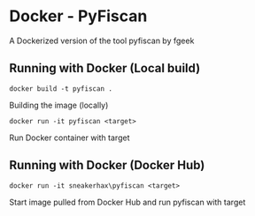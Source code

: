 # Docker - PyFiscan

A Dockerized version of the tool pyfiscan by fgeek

## Running with Docker (Local build)

```docker build -t pyfiscan .```

Building the image (locally)

```docker run -it pyfiscan <target>```

Run Docker container with target

## Running with Docker (Docker Hub)

```docker run -it sneakerhax\pyfiscan <target>```

Start image pulled from Docker Hub and run pyfiscan with target



